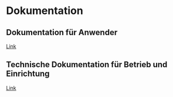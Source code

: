 # Dokumentation

## Dokumentation für Anwender
[Link](Anwenderdokumentation.md)

## Technische Dokumentation für Betrieb und Einrichtung
[Link]("Technische%20Dokumentation.md")
